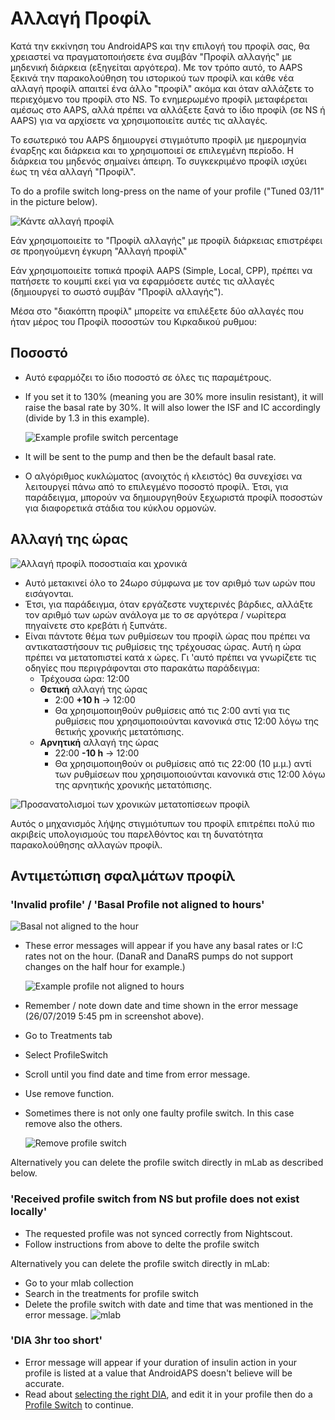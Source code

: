 # Αλλαγή Προφίλ

Κατά την εκκίνηση του AndroidAPS και την επιλογή του προφίλ σας, θα χρειαστεί να πραγματοποιήσετε ένα συμβάν "Προφίλ αλλαγής" με μηδενική διάρκεια (εξηγείται αργότερα). Με τον τρόπο αυτό, το AAPS ξεκινά την παρακολούθηση του ιστορικού των προφίλ και κάθε νέα αλλαγή προφίλ απαιτεί ένα άλλο "προφίλ" ακόμα και όταν αλλάζετε το περιεχόμενο του προφίλ στο NS. Το ενημερωμένο προφίλ μεταφέρεται αμέσως στο AAPS, αλλά πρέπει να αλλάξετε ξανά το ίδιο προφίλ (σε NS ή AAPS) για να αρχίσετε να χρησιμοποιείτε αυτές τις αλλαγές.

Το εσωτερικό του AAPS δημιουργεί στιγμιότυπο προφίλ με ημερομηνία έναρξης και διάρκεια και το χρησιμοποιεί σε επιλεγμένη περίοδο. Η διάρκεια του μηδενός σημαίνει άπειρη. Το συγκεκριμένο προφίλ ισχύει έως τη νέα αλλαγή "Προφίλ".

To do a profile switch long-press on the name of your profile ("Tuned 03/11" in the picture below).

![Κάντε αλλαγή προφίλ](../images/ProfileSwitch_HowTo.png)

Εάν χρησιμοποιείτε το "Προφίλ αλλαγής" με προφίλ διάρκειας επιστρέφει σε προηγούμενη έγκυρη "Αλλαγή προφίλ"

Εάν χρησιμοποιείτε τοπικά προφίλ AAPS (Simple, Local, CPP), πρέπει να πατήσετε το κουμπί εκεί για να εφαρμόσετε αυτές τις αλλαγές (δημιουργεί το σωστό συμβάν "Προφίλ αλλαγής").

Μέσα στο "διακόπτη προφίλ" μπορείτε να επιλέξετε δύο αλλαγές που ήταν μέρος του Προφίλ ποσοστών του Κιρκαδικού ρυθμου:

## Ποσοστό

* Αυτό εφαρμόζει το ίδιο ποσοστό σε όλες τις παραμέτρους. 
* If you set it to 130% (meaning you are 30% more insulin resistant), it will raise the basal rate by 30%. It will also lower the ISF and IC accordingly (divide by 1.3 in this example).
  
  ![Example profile switch percentage](../images/ProfileSwitchPercentage.png)

* It will be sent to the pump and then be the default basal rate.

* Ο αλγόριθμος κυκλώματος (ανοιχτός ή κλειστός) θα συνεχίσει να λειτουργεί πάνω από το επιλεγμένο ποσοστό προφίλ. Έτσι, για παράδειγμα, μπορούν να δημιουργηθούν ξεχωριστά προφίλ ποσοστών για διαφορετικά στάδια του κύκλου ορμονών.

## Αλλαγή της ώρας

![Αλλαγή προφίλ ποσοστιαία και χρονικά](../images/ProfileSwitchTimeShift2.png)

* Αυτό μετακινεί όλο το 24ωρο σύμφωνα με τον αριθμό των ωρών που εισάγονται. 
* Έτσι, για παράδειγμα, όταν εργάζεστε νυχτερινές βάρδιες, αλλάξτε τον αριθμό των ωρών ανάλογα με το σε αργότερα / νωρίτερα πηγαίνετε στο κρεβάτι ή ξυπνάτε.
* Είναι πάντοτε θέμα των ρυθμίσεων του προφίλ ώρας που πρέπει να αντικαταστήσουν τις ρυθμίσεις της τρέχουσας ώρας. Αυτή η ώρα πρέπει να μετατοπιστεί κατά x ώρες. Γι 'αυτό πρέπει να γνωρίζετε τις οδηγίες που περιγράφονται στο παρακάτω παράδειγμα: 
  * Τρέχουσα ώρα: 12:00
  * **Θετική** αλλαγή της ώρας 
    * 2:00 **+10 h** -> 12:00
    * Θα χρησιμοποιηθούν ρυθμίσεις από τις 2:00 αντί για τις ρυθμίσεις που χρησιμοποιούνται κανονικά στις 12:00 λόγω της θετικής χρονικής μετατόπισης.
  * **Αρνητική** αλλαγή της ώρας 
    * 22:00 **-10 h** -> 12:00
    * Θα χρησιμοποιηθούν οι ρυθμίσεις από τις 22:00 (10 μ.μ.) αντί των ρυθμίσεων που χρησιμοποιούνται κανονικά στις 12:00 λόγω της αρνητικής χρονικής μετατόπισης.

![Προσανατολισμοί των χρονικών μετατοπίσεων προφίλ](../images/ProfileSwitch_PlusMinus2.png)

Αυτός ο μηχανισμός λήψης στιγμιότυπων του προφίλ επιτρέπει πολύ πιο ακριβείς υπολογισμούς του παρελθόντος και τη δυνατότητα παρακολούθησης αλλαγών προφίλ.

## Αντιμετώπιση σφαλμάτων προφίλ

### 'Invalid profile' / 'Basal Profile not aligned to hours'

![Basal not aligned to the hour](../images/BasalNotAlignedToHours2.png)

* These error messages will appear if you have any basal rates or I:C rates not on the hour. (DanaR and DanaRS pumps do not support changes on the half hour for example.)
  
  ![Example profile not aligned to hours](../images/ProfileNotAlignedToHours.png)

* Remember / note down date and time shown in the error message (26/07/2019 5:45 pm in screenshot above).

* Go to Treatments tab
* Select ProfileSwitch
* Scroll until you find date and time from error message.
* Use remove function.
* Sometimes there is not only one faulty profile switch. In this case remove also the others.
  
  ![Remove profile switch](../images/PSRemove.png)

Alternatively you can delete the profile switch directly in mLab as described below.

### 'Received profile switch from NS but profile does not exist locally'

* The requested profile was not synced correctly from Nightscout.
* Follow instructions from above to delte the profile switch

Alternatively you can delete the profile switch directly in mLab:

* Go to your mlab collection
* Search in the treatments for profile switch
* Delete the profile switch with date and time that was mentioned in the error message. ![mlab](../images/mLabDeletePS.png)

### 'DIA 3hr too short'

* Error message will appear if your duration of insulin action in your profile is listed at a value that AndroidAPS doesn't believe will be accurate. 
* Read about [selecting the right DIA](http://www.diabettech.com/insulin/why-we-are-regularly-wrong-in-the-duration-of-insulin-action-dia-times-we-use-and-why-it-matters/), and edit it in your profile then do a [Profile Switch](../Usage/Profiles) to continue.
